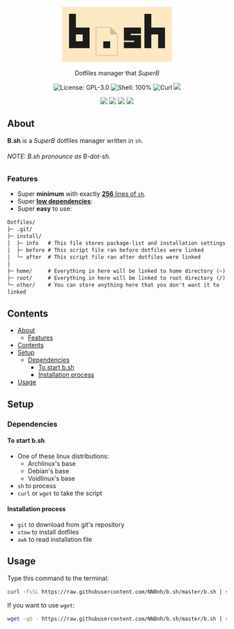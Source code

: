 <p align="center"><img width="50%" src="logo.png" alt="B.sh">
<p align="center">Dotfiles manager that <i>SuperB</i>
<p align="center"><img src="https://img.shields.io/github/license/NNBnh/b.sh?labelColor=918175&color=98BC37&style=for-the-badge" alt="License: GPL-3.0"> <img src="https://img.shields.io/github/languages/top/NNBnh/b.sh?logo=gnu-bash&labelColor=918175&color=98BC37&logoColor=FFFFFF&style=for-the-badge" alt="Shell: 100%"> <img src="https://img.shields.io/badge/curl%20-%2398BC37.svg?style=for-the-badge&logo=curl&logoColor=FFFFFF" alt="Curl"> <img src="https://img.shields.io/github/last-commit/NNBnh/b.sh?labelColor=918175&color=98BC37&style=for-the-badge">
<p align="center"><img src="https://img.shields.io/github/watchers/NNBnh/b.sh?labelColor=918175&color=98BC37&style=flat-square"> <img src="https://img.shields.io/github/stars/NNBnh/b.sh?labelColor=918175&color=98BC37&style=flat-square"> <img src="https://img.shields.io/github/forks/NNBnh/b.sh?labelColor=918175&color=98BC37&style=flat-square"> <img src="https://img.shields.io/github/issues/NNBnh/b.sh?labelColor=918175&color=98BC37&style=flat-square">

## About
**B.sh** is a *SuperB* dotfiles manager written in `sh`.

###### NOTE: B.sh pronounce as B-dot-sh.

### Features
- Super **minimum** with exactly [**256** lines of `sh`](b.sh#L256).
- Super [**low dependencies**](#dependencies):
- Super **easy** to use:

```
Dotfiles/
├─ .git/
├─ install/
│  ├─ info   # This file stores package-list and installation settings
│  ├─ before # This script file ran before dotfiles were linked
│  └─ after  # This script file ran after dotfiles were linked
│
├─ home/     # Everything in here will be linked to home directory (~)
├─ root/     # Everything in here will be linked to root directory (/)
└─ other/    # You can store anything here that you don't want it to linked
```

## Contents
- [About](#about)
  - [Features](#features)
- [Contents](#contents)
- [Setup](#setup)
  - [Dependencies](#dependencies)
    - [To start b.sh](#to-start-bsh)
    - [Installation process](#installation-process)
- [Usage](#usage)

## Setup
### Dependencies
#### To start b.sh
- One of these linux distributions:
  - Archlinux's base
  - Debian's base
  - Voidlinux's base
- `sh` to process
- `curl` or `wget` to take the script

#### Installation process
- `git` to download from git's repository
- `stow` to install dotfiles
- `awk` to read installation file

## Usage
Type this command to the terminal:

```sh
curl -fsSL https://raw.githubusercontent.com/NNBnh/b.sh/master/b.sh | sh
```

If you want to use `wget`:

```sh
wget -qO - https://raw.githubusercontent.com/NNBnh/b.sh/master/b.sh | sh
```
